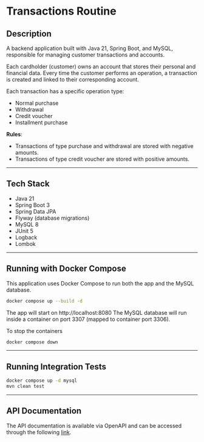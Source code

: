 # Transactions Routine
## Description

A backend application built with Java 21, Spring Boot, and MySQL, responsible for managing customer transactions and accounts.

Each cardholder (customer) owns an account that stores their personal and financial data.
Every time the customer performs an operation, a transaction is created and linked to their corresponding account.

Each transaction has a specific operation type:

- Normal purchase
- Withdrawal
- Credit voucher
- Installment purchase

**Rules**:
- Transactions of type purchase and withdrawal are stored with negative amounts.
- Transactions of type credit voucher are stored with positive amounts.
---

## Tech Stack
- Java 21
- Spring Boot 3
- Spring Data JPA
- Flyway (database migrations)
- MySQL 8
- JUnit 5
- Logback
- Lombok
---
## Running with Docker Compose
This application uses Docker Compose to run both the app and the MySQL database.
```bash
docker compose up --build -d
```
The app will start on http://localhost:8080
The MySQL database will run inside a container on port 3307 (mapped to container port 3306).

To stop the containers
```bash
docker compose down
```
---
## Running Integration Tests
```bash
docker compose up -d mysql
mvn clean test
```
---
## API Documentation
The API documentation is available via OpenAPI and can be accessed through the following [link](http://localhost:8080/swagger-ui/index.html).
